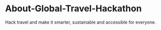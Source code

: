 # About-Global-Travel-Hackathon
Hack travel and make it smarter, sustainable and accessible for everyone.
